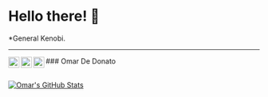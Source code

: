 # Hello there! 👋
*General Kenobi.

<hr>
### Omar De Donato
<a href="https://dedonato.eu">
  <img align="left" alt="Omar's Website" width="22px" src="https://cdn.jsdelivr.net/npm/simple-icons@v3/icons/wordpress.svg" />
</a>
<a href="https://twitter.com/odedonato">
  <img align="left" alt="Omar's Twitter" width="22px" src="https://cdn.jsdelivr.net/npm/simple-icons@v3/icons/twitter.svg" />
</a>
<a href="https://www.linkedin.com/in/odedonato/">
  <img align="left" alt="Omar's LinkedIN" width="22px" src="https://cdn.jsdelivr.net/npm/simple-icons@v3/icons/linkedin.svg" />
</a>
<!--
<a href="https://www.reddit.com/user/dedo85">
  <img alt="Omar's Reddit" width="22px" src="https://cdn.jsdelivr.net/npm/simple-icons@v3/icons/reddit.svg" />
</a>
-->
<br /><br />

<!--
**odedonato/odedonato** is a ✨ _special_ ✨ repository because its `README.md` (this file) appears on your GitHub profile.

Here are some ideas to get you started:

- 🔭 I’m currently working on ...
- 🌱 I’m currently learning ...
- 👯 I’m looking to collaborate on ...
- 🤔 I’m looking for help with ...
- 💬 Ask me about ...
- 📫 How to reach me: ...
- 😄 Pronouns: ...
- ⚡ Fun fact: ...
-->

[![Omar's GitHub Stats](https://github-readme-stats.vercel.app/api?username=odedonato&show_icons=true)](https://github.com/odedonato)
